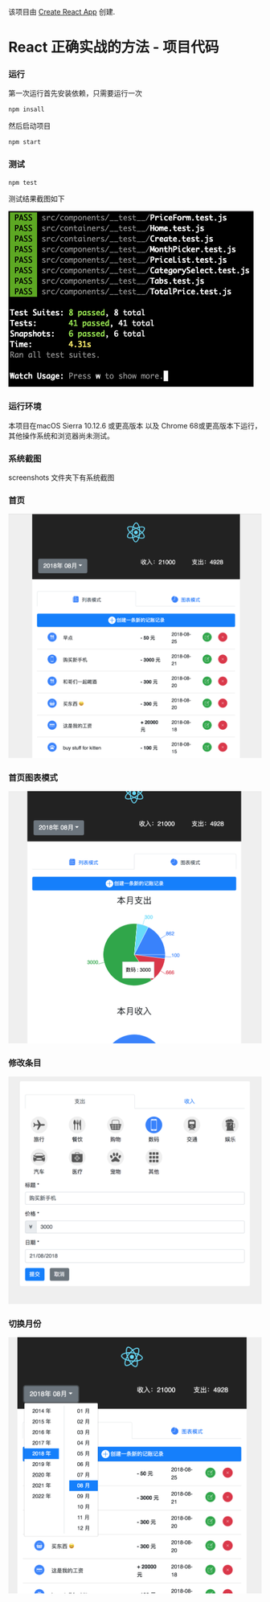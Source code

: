 ﻿该项目由 [Create React App](https://github.com/facebookincubator/create-react-app) 创建.


#  React 正确实战的方法 - 项目代码

### 运行

第一次运行首先安装依赖，只需要运行一次

```bash
npm insall
```

然后启动项目

```bash
npm start
```

### 测试

```bash
npm test
```

测试结果截图如下

![test](./screenshots/test.png)


### 运行环境

本项目在macOS Sierra 10.12.6 或更高版本 以及 Chrome 68或更高版本下运行，其他操作系统和浏览器尚未测试。

### 系统截图

screenshots 文件夹下有系统截图

### 首页

![index](./screenshots/index.png)

### 首页图表模式

![chart](./screenshots/index_chart.png)

### 修改条目

![modify](./screenshots/modify_item.png)

### 切换月份

![month](./screenshots/switch_month.png)

